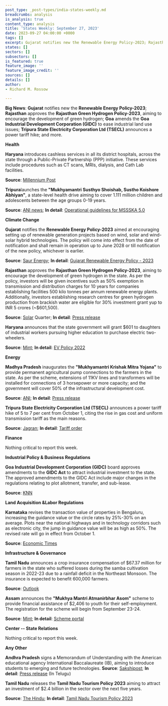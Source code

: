 ```yaml
---
post_type: _post-types/india-states-weekly.md
breadcrumbs: analysis
is_analysis: true
content_type: analysis
title: 'States Weekly: September 27, 2023'
date: 2023-09-27 04:00:00 +0000
tags: []
excerpt: Gujarat notifies new the Renewable Energy Policy-2023; Rajasthan approves the Rajasthan Green Hydrogen Policy-2023, aiming to encourage the development of green hydrogen; Goa amends the Goa Industrial Development Corporation (GIDC) to ease industrial land use issues; Tripura State Electricity Corporation Ltd (TSECL) announces a power tariff hike; and more.
states: []
sectors: []
subsectors: []
is_featured: true
feature_image: ''
feature_image_credit: ''
sources: []
details: []
author:
- Richard M. Rossow

---
```

**Big News**: **Gujarat** notifies new the **Renewable Energy Policy-2023**; **Rajasthan** approves the **Rajasthan Green Hydrogen Policy-2023**, aiming to encourage the development of green hydrogen; **Goa** amends the **Goa Industrial Development Corporation (GIDC)** to ease industrial land use issues; **Tripura State Electricity Corporation Ltd (TSECL)** announces a power tariff hike; and more.

**Health**

**Haryana** introduces cashless services in all its district hospitals, across the state through a Public-Private Partnership (PPP) initiative. These services include procedures such as CT scans, MRIs, dialysis, and Cath Lab facilities. 

**Source**: [Millennium Post](https://www.millenniumpost.in/nation/haryana-govt-to-offer-four-cashless-healthcare-to-employees-533611)

**Tripura**launches the **"Mukhyamantri Susthyo Shoishab, Sustho Koishore Abhiyan"**, a state-level health drive aiming to cover 1.111 million children and adolescents between the age groups 0-19 years. 

**Source**: [ANI news](https://aninews.in/news/national/general-news/tripura-cm-launches-special-health-drive-mukhyamantri-susthyo-shoishab-sustho-koishore-abhiyan-5020230919220600/); **In detail**: [Operational guidelines for MSSSKA 5.0](https://www.scribd.com/document/672448018/Operational-guideline-for-MSSSKA-5-0)

**Climate Change**

**Gujarat** notifies the **Renewable Energy Policy-2023** aimed at encouraging setting up of renewable generation projects based on wind, solar and wind-solar hybrid technologies. The policy will come into effect from the date of notification and shall remain in operation up to June 2028 or till notification of the new policy, whichever is earlier. 

**Source**: [Saur Energy](https://www.saurenergy.com/solar-energy-news/gujarat-notifies-renewable-energy-policy-2023-with-focus-on-wind-solar-hybrid-technologies); **In detail**: [Gujarat Renewable Energy Policy - 2023](https://www.eqmagpro.com/wp-content/uploads/2023/09/DOC-20230824-WA0016._compressed.pdf)

**Rajasthan** approves the **Rajasthan Green Hydrogen Policy-2023**, aiming to encourage the development of green hydrogen in the state. As per the policy, investors will be given incentives such as 50% exemption in transmission and distribution charges for 10 years for companies establishing facilities 500 kilo tonnes per annum renewable energy plants. Additionally, investors establishing research centres for green hydrogen production from brackish water are eligible for 30% investment grant yup to INR 5 crores (~$601,500). 

**Source**: [Solar](https://www.deccanherald.com/india/rajasthan/rajasthan-cabinet-approves-new-rates-for-land-allotment-to-social-institutions-rule-changes-in-govt-jobs-2694955) Quarter; **In detail**: [Press release](https://dipr.rajasthan.gov.in/press-release-detail/123149/0)

**Haryana** announces that the state government will grant $601 to daughters of industrial workers pursuing higher education to purchase electric two-wheelers. 

**Source**: [Mint](https://www.livemint.com/news/india/haryana-to-give-50-000-for-daughters-of-industrial-workers-pursuing-higher-education-to-buy-electric-twowheelers-11694956834957.html); **In detail**: [EV Policy 2022](https://urldefense.com/v3/__https:/haryanatransport.gov.in/sites/default/files/Electric*20Vehicle*20Policy_2.pdf__;JSU!!KRhing!cAEot1GOkhom3Vlochq6UjhoALqjvhf0JEWfdDdlhAkCiz4mmRV77HqaVkUTcLtxR6nlWO5uGbyCG8AVjmO_$)

**Energy**

**Madhya Pradesh** inaugurates the **"Mukhyamantri Krishak Mitra Yojana"** to provide permanent agricultural pump connections to the farmers in the state. As per the scheme, extensions of 11KV lines and transformers will be installed for connections of 3 horsepower or more capacity; and the government will cover 50% of the infrastructural development cost. 

**Source**: [ANI](https://www.aninews.in/news/national/general-news/mp-cm-chouhan-starts-mukhyamantri-krishak-mitra-yojana20230920132646/); **In detail**: [Press release](https://www.mpinfo.org/Home/TodaysNews#Mukhyamantri-Krishak-Mitra-Yojana-will-be-launched-immediately:-CM-Shri-Chouhan-20230920N51)

**Tripura State Electricity Corporation Ltd (TSECL)** announces a power tariff hike of 5 to 7 per cent from October 1, citing the rise in gas cost and uniform transmission tariff as the main reasons. 

**Source**: [Jagran](https://english.jagran.com/india/tripura-tsecl-hikes-power-tariff-by-57-new-rates-to-be-implemented-from-october1-10102691); **In detail**: [Tariff order](https://terc.tripura.gov.in/sites/default/files/Tariff%20Order%202023-24.pdf)

**Finance**

Nothing critical to report this week.

**Industrial Policy & Business Regulations**

**Goa Industrial Development Corporation (GIDC)** board approves amendments to the **GIDC Act** to attract industrial investment to the state. The approved amendments to the GIDC Act include major changes in the regulations relating to plot allotment, transfer, and sub-lease. 

**Source**: [KNN](https://knnindia.co.in/news/newsdetails/state/goa-amends-gidc-act-to-attract-investments-in-state)

**Land Acquisition &Labor Regulations**

**Karnataka** revises the transaction value of properties in Bengaluru, increasing the guidance value or the circle rates by 25%-30% on an average. Plots near the national highways and in technology corridors such as electronic city, the jump in guidance value will be as high as 50%. The revised rate will go in effect from October 1. 

**Source**: [Economic Times](https://economictimes.indiatimes.com/industry/services/property-/-cstruction/guidance-value-goes-up-property-transactions-in-bengaluru-to-be-dearer-from-october-1/articleshow/103785816.cms)

**Infrastructure & Governance** 

**Tamil Nadu** announces a crop insurance compensation of $67.37 million for farmers in the state who suffered losses during the samba cultivation season in 2022-23 due to a rainfall deficit in the Northeast Monsoon. The insurance is expected to benefit 600,000 farmers. 

**Source**: [Outlook](https://www.outlookindia.com/national/tamil-nadu-cm-allocates-rs-560-crore-for-paddy-crop-losses-to-farmers-news-319948)

**Assam** announces the **"Mukhya Mantri Atmanirbhar Asom"** scheme to provide financial assistance of $2,406 to youth for their self-employment. The registration for the scheme will begin from September 23-24. 

**Source**: [Mint](https://www.livemint.com/news/india/assam-over-2-lakh-youth-to-get-rs-2-lakh-under-new-self-employment-scheme-says-cm-sarma-11695197608264.html); **In detail**: [Scheme portal](https://cmaaa.assam.gov.in/)

**Center -- State Relations**

Nothing critical to report this week.

**Any Other**

**Andhra Pradesh** signs a Memorandum of Understanding with the American educational agency International Baccalaureate (IB), aiming to introduce students to emerging and future technologies. **Source**: [Sakshipost](https://www.sakshipost.com/news/andhrapradesh/andhra-govt-signs-mou-international-baccalaureate-230737); **In detail**: [Press release](https://ipr.ap.nic.in/images/press-releases/%E0%B0%90%E0%B0%AC%E0%B1%80%20%E0%B0%B8%E0%B0%82%E0%B0%B8%E0%B1%8D%E0%B0%A5%E0%B0%A4%E0%B1%8B%20%E0%B0%B0%E0%B0%BE%E0%B0%B7%E0%B1%8D%E0%B0%9F%E0%B1%8D%E0%B0%B0%20%E0%B0%AA%E0%B1%8D%E0%B0%B0%E0%B0%AD%E0%B1%81%E0%B0%A4%E0%B1%8D%E0%B0%B5%E0%B0%82%20%E0%B0%8F%E0%B0%82%E0%B0%93%E0%B0%AF%E0%B1%82%20%E0%B0%95%E0%B0%BE%E0%B0%B0%E0%B1%8D%E0%B0%AF%E0%B0%95%E0%B1%8D%E0%B0%B0%E0%B0%AE%E0%B0%82_20.09.2023.pdf) (In Telugu)

**Tamil Nadu** releases the **Tamil Nadu Tourism Policy 2023** aiming to attract an investment of $2.4 billion in the sector over the next five years. 

**Source**: [The Hindu](https://www.thehindu.com/news/national/tamil-nadu/tamil-nadu-cm-stalin-releases-tourism-policy-2023/article67348227.ece); **In detail**: [Tamil Nadu Tourism Policy 2023 ](https://www.tamilnadutourism.tn.gov.in/img/Tamil%20Nadu%20Tourism%20Policy%202023.pdf)
